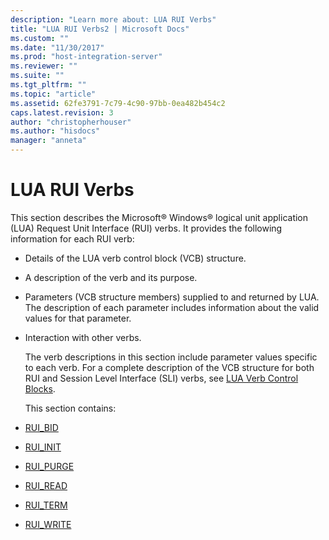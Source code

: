 ```yaml
---
description: "Learn more about: LUA RUI Verbs"
title: "LUA RUI Verbs2 | Microsoft Docs"
ms.custom: ""
ms.date: "11/30/2017"
ms.prod: "host-integration-server"
ms.reviewer: ""
ms.suite: ""
ms.tgt_pltfrm: ""
ms.topic: "article"
ms.assetid: 62fe3791-7c79-4c90-97bb-0ea482b454c2
caps.latest.revision: 3
author: "christopherhouser"
ms.author: "hisdocs"
manager: "anneta"
---
```

# LUA RUI Verbs
This section describes the Microsoft® Windows® logical unit application (LUA) Request Unit Interface (RUI) verbs. It provides the following information for each RUI verb:  

- Details of the LUA verb control block (VCB) structure.  

- A description of the verb and its purpose.  

- Parameters (VCB structure members) supplied to and returned by LUA. The description of each parameter includes information about the valid values for that parameter.  

- Interaction with other verbs.  

  The verb descriptions in this section include parameter values specific to each verb. For a complete description of the VCB structure for both RUI and Session Level Interface (SLI) verbs, see [LUA Verb Control Blocks](../core/lua-verb-control-blocks2.md).  

  This section contains:  

- [RUI_BID](../core/rui-bid1.md)  

- [RUI_INIT](../core/rui-init1.md)  

- [RUI_PURGE](../core/rui-purge2.md)  

- [RUI_READ](../core/rui-read2.md)  

- [RUI_TERM](../core/rui-term2.md)  

- [RUI_WRITE](../core/rui-write2.md)
